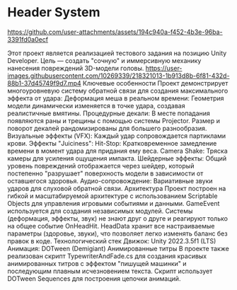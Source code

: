 # Header System



https://github.com/user-attachments/assets/194c940a-f452-4b3e-96ba-3391fd0a0ecf

Этот проект является реализацией тестового задания на позицию Unity Developer. Цель — создать "сочную" и иммерсивную механику нанесения повреждений 3D-модели головы.
https://user-images.githubusercontent.com/10269339/218321013-1b913d8b-6f81-432d-88b1-37d45749f9d7.mp4
 Ключевые особенности
Проект демонстрирует многоуровневую систему обратной связи для создания максимального эффекта от удара:
Деформация меша в реальном времени: Геометрия модели динамически изменяется в точке удара, создавая реалистичные вмятины.
Процедурные декали: В месте попадания появляются раны и трещины с помощью системы Projector. Размер и поворот декалей рандомизированы для большего разнообразия.
Визуальные эффекты (VFX): Каждый удар сопровождается партиклами крови.
Эффекты "Juiciness":
Hit-Stop: Кратковременное замедление времени в момент удара для придания ему веса.
Camera Shake: Тряска камеры для усиления ощущения импакта.
Шейдерные эффекты: Общий уровень повреждений отображается через шейдер, который постепенно "разрушает" поверхность модели в зависимости от оставшегося здоровья.
Аудио-сопровождение: Вариативные звуки ударов для слуховой обратной связи.
 Архитектура
Проект построен на гибкой и масштабируемой архитектуре с использованием Scriptable Objects для управления игровыми событиями и данными.
GameEvent используется для создания независимых модулей. Системы (деформация, эффекты, звук) не знают друг о друге и реагируют только на общее событие OnHeadHit.
HeadData хранит все настраиваемые параметры (здоровье, звуки), что позволяет легко изменять баланс без правок в коде.
 Технологический стек
Движок: Unity 2022.3.5f1 (LTS)
Анимация: DOTween (Demigiant)
 Анимированные титры
В проекте также реализован скрипт TypewriterAndFade.cs для создания красивых анимированных титров с эффектом "пишущей машинки" и последующим плавным исчезновением текста. Скрипт использует DOTween Sequences для построения цепочки анимаций.


